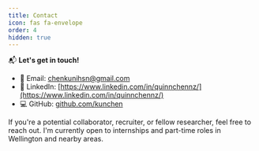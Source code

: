 ```yaml
---
title: Contact
icon: fas fa-envelope
order: 4
hidden: true
---
```


📬 **Let's get in touch!**

- 📧 Email: chenkunihsn@gmail.com  
- 💼 LinkedIn: [https://www.linkedin.com/in/quinnchennz/](https://www.linkedin.com/in/quinnchennz/)  
- 💻 GitHub: [github.com/kunchen](https://github.com/pdser)

If you're a potential collaborator, recruiter, or fellow researcher, feel free to reach out. I'm currently open to internships and part-time roles in Wellington and nearby areas.
